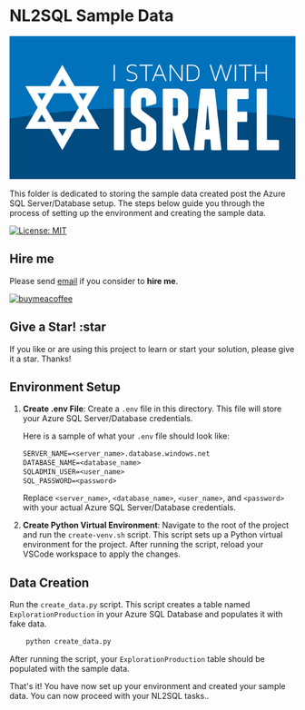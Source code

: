 # NL2SQL Sample Data

![I stand with Israel](../../docs/IStandWithIsrael.png)

This folder is dedicated to storing the sample data created post the Azure SQL Server/Database setup. The steps below guide you through the process of setting up the environment and creating the sample data.

[![License: MIT](https://img.shields.io/badge/License-MIT-blue.svg)](https://opensource.org/licenses/MIT)

## Hire me

Please send [email](mailto:kingdavidconsulting@gmail.com) if you consider to **hire me**.

[![buymeacoffee](https://www.buymeacoffee.com/assets/img/custom_images/orange_img.png)](https://www.buymeacoffee.com/vyve0og)

## Give a Star! :star

If you like or are using this project to learn or start your solution, please give it a star. Thanks!

## Environment Setup

1. **Create .env File**: Create a `.env` file in this directory. This file will store your Azure SQL Server/Database credentials.

    Here is a sample of what your `.env` file should look like:

    ```
    SERVER_NAME=<server_name>.database.windows.net
    DATABASE_NAME=<database_name>
    SQLADMIN_USER=<user_name>
    SQL_PASSWORD=<password>
    ```

    Replace `<server_name>`, `<database_name>`, `<user_name>`, and `<password>` with your actual Azure SQL Server/Database credentials.

2. **Create Python Virtual Environment**: Navigate to the root of the project and run the `create-venv.sh` script. This script sets up a Python virtual environment for the project. After running the script, reload your VSCode workspace to apply the changes.

## Data Creation

Run the `create_data.py` script. This script creates a table named `ExplorationProduction` in your Azure SQL Database and populates it with fake data.

```python
    python create_data.py
```


After running the script, your `ExplorationProduction` table should be populated with the sample data.

That's it! You have now set up your environment and created your sample data. You can now proceed with your NL2SQL tasks..
